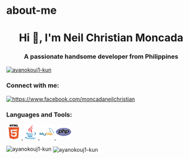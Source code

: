 # about-me

<h1 align="center">Hi 👋, I'm Neil Christian Moncada</h1>
<h3 align="center">A passionate handsome developer from Philippines</h3>

<p align="left"> <a href="https://github.com/ryo-ma/github-profile-trophy"><img src="https://github-profile-trophy.vercel.app/?username=ayanokouj1-kun" alt="ayanokouj1-kun" /></a> </p>

<h3 align="left">Connect with me:</h3>
<p align="left">
<a href="https://fb.com/https://www.facebook.com/moncadaneilchristian" target="blank"><img align="center" src="https://raw.githubusercontent.com/rahuldkjain/github-profile-readme-generator/master/src/images/icons/Social/facebook.svg" alt="https://www.facebook.com/moncadaneilchristian" height="30" width="40" /></a>
</p>

<h3 align="left">Languages and Tools:</h3>
<p align="left"> <a href="https://www.w3.org/html/" target="_blank" rel="noreferrer"> <img src="https://raw.githubusercontent.com/devicons/devicon/master/icons/html5/html5-original-wordmark.svg" alt="html5" width="40" height="40"/> </a> <a href="https://www.java.com" target="_blank" rel="noreferrer"> <img src="https://raw.githubusercontent.com/devicons/devicon/master/icons/java/java-original.svg" alt="java" width="40" height="40"/> </a> <a href="https://www.mysql.com/" target="_blank" rel="noreferrer"> <img src="https://raw.githubusercontent.com/devicons/devicon/master/icons/mysql/mysql-original-wordmark.svg" alt="mysql" width="40" height="40"/> </a> <a href="https://www.php.net" target="_blank" rel="noreferrer"> <img src="https://raw.githubusercontent.com/devicons/devicon/master/icons/php/php-original.svg" alt="php" width="40" height="40"/> </a> </p>

<p><img align="left" src="https://github-readme-stats.vercel.app/api/top-langs?username=ayanokouj1-kun&show_icons=true&locale=en&layout=compact" alt="ayanokouj1-kun" /></p>

<p>&nbsp;<img align="center" src="https://github-readme-stats.vercel.app/api?username=ayanokouj1-kun&show_icons=true&locale=en" alt="ayanokouj1-kun" /></p>

